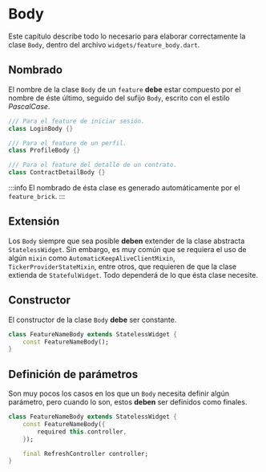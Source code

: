 # Body

Este capítulo describe todo lo necesario para elaborar correctamente la clase `Body`, dentro del archivo `widgets/feature_body.dart`.

## Nombrado

El nombre de la clase `Body` de un `feature` **debe** estar compuesto por el nombre de éste último, seguido del sufijo `Body`, escrito con el estilo _PascalCase_.

```dart
/// Para el feature de iniciar sesión.
class LoginBody {}

/// Para el feature de un perfil.
class ProfileBody {}

/// Para el feature del detalle de un contrato.
class ContractDetailBody {}
```

:::info
El nombrado de ésta clase es generado automáticamente por el `feature_brick`.
:::

## Extensión

Los `Body` siempre que sea posible **deben** extender de la clase abstracta `StatelessWidget`. Sin embargo, es muy común que se requiera el uso de algún `mixin` como `AutomaticKeepAliveClientMixin`, `TickerProviderStateMixin`, entre otros, que requieren de que la clase extienda de `StatefulWidget`. Todo dependerá de lo que ésta clase necesite.

## Constructor

El constructor de la clase `Body` **debe** ser constante.

```dart
class FeatureNameBody extends StatelessWidget {
    const FeatureNameBody();
}
```

## Definición de parámetros

Son muy pocos los casos en los que un `Body` necesita definir algún parámetro, pero cuando lo son, estos **deben** ser definidos como finales.

```dart
class FeatureNameBody extends StatelessWidget {
    const FeatureNameBody({
        required this.controller,
    });

    final RefreshController controller;
}
```
